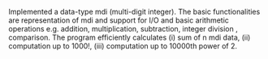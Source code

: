 Implemented  a data-type mdi (multi-digit integer). The basic functionalities are
representation of mdi and support for I/O and basic arithmetic operations e.g. addition, multiplication, subtraction, integer division , comparison. The program efficiently calculates (i) sum of n mdi data, (ii) computation up to 1000!, (iii) computation up to 10000th power of 2.

